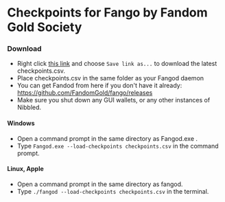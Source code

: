 # Checkpoints for Fango by Fandom Gold Society

### Download

- Right click [this link](https://github.com/FandomGold/fango-checkpoints/raw/master/checkpoints.csv) and choose `Save link as...` to download the latest checkpoints.csv.
- Place checkpoints.csv in the same folder as your Fangod daemon
- You can get Fandod from here if you don't have it already: https://github.com/FandomGold/fango/releases 
- Make sure you shut down any GUI wallets, or any other instances of Nibbled.

#### Windows
- Open a command prompt in the same directory as Fangod.exe .
- Type `Fangod.exe --load-checkpoints checkpoints.csv` in the command prompt.

#### Linux, Apple

- Open a command prompt in the same directory as fangod.
- Type `./fangod --load-checkpoints checkpoints.csv` in the terminal.
